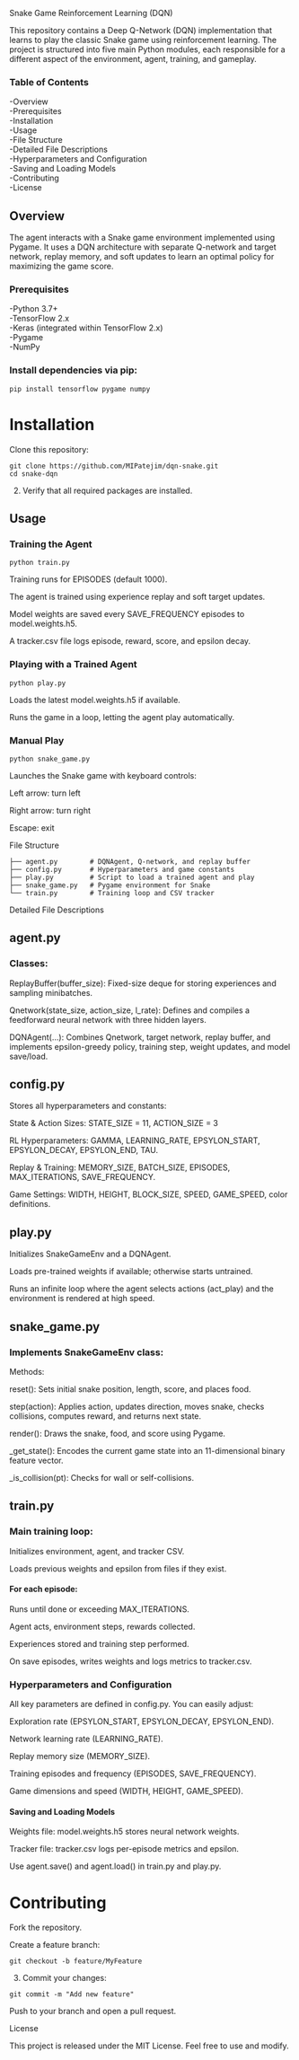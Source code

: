 Snake Game Reinforcement Learning (DQN)

This repository contains a Deep Q-Network (DQN) implementation that learns to play the classic Snake game using reinforcement learning. The project is structured into five main Python modules, each responsible for a different aspect of the environment, agent, training, and gameplay.

### Table of Contents

-Overview  
-Prerequisites  
-Installation  
-Usage  
-File Structure  
-Detailed File Descriptions  
-Hyperparameters and Configuration  
-Saving and Loading Models  
-Contributing  
-License  

## Overview

The agent interacts with a Snake game environment implemented using Pygame. It uses a DQN architecture with separate Q-network and target network, replay memory, and soft updates to learn an optimal policy for maximizing the game score.

### Prerequisites

-Python 3.7+  
-TensorFlow 2.x  
-Keras (integrated within TensorFlow 2.x)  
-Pygame  
-NumPy  

### Install dependencies via pip:  
```
pip install tensorflow pygame numpy  
```
# Installation

Clone this repository:
```
git clone https://github.com/MIPatejim/dqn-snake.git
cd snake-dqn
```

2. Verify that all required packages are installed.


## Usage

### Training the Agent

```
python train.py
```
Training runs for EPISODES (default 1000).

The agent is trained using experience replay and soft target updates.

Model weights are saved every SAVE_FREQUENCY episodes to model.weights.h5.

A tracker.csv file logs episode, reward, score, and epsilon decay.  

### Playing with a Trained Agent
```
python play.py
```
Loads the latest model.weights.h5 if available.

Runs the game in a loop, letting the agent play automatically.

### Manual Play
```
python snake_game.py
```
Launches the Snake game with keyboard controls:

Left arrow: turn left

Right arrow: turn right

Escape: exit

File Structure
```
├── agent.py        # DQNAgent, Q-network, and replay buffer
├── config.py       # Hyperparameters and game constants
├── play.py         # Script to load a trained agent and play
├── snake_game.py   # Pygame environment for Snake
└── train.py        # Training loop and CSV tracker
```
Detailed File Descriptions

## agent.py

### Classes: 

ReplayBuffer(buffer_size): Fixed-size deque for storing experiences and sampling minibatches.

Qnetwork(state_size, action_size, l_rate): Defines and compiles a feedforward neural network with three hidden layers.

DQNAgent(...): Combines Qnetwork, target network, replay buffer, and implements epsilon-greedy policy, training step, weight updates, and model save/load.

## config.py

Stores all hyperparameters and constants:

State & Action Sizes: STATE_SIZE = 11, ACTION_SIZE = 3

RL Hyperparameters: GAMMA, LEARNING_RATE, EPSYLON_START, EPSYLON_DECAY, EPSYLON_END, TAU.

Replay & Training: MEMORY_SIZE, BATCH_SIZE, EPISODES, MAX_ITERATIONS, SAVE_FREQUENCY.

Game Settings: WIDTH, HEIGHT, BLOCK_SIZE, SPEED, GAME_SPEED, color definitions.

## play.py

Initializes SnakeGameEnv and a DQNAgent.

Loads pre-trained weights if available; otherwise starts untrained.

Runs an infinite loop where the agent selects actions (act_play) and the environment is rendered at high speed.

## snake_game.py

### Implements SnakeGameEnv class:

Methods:

reset(): Sets initial snake position, length, score, and places food.

step(action): Applies action, updates direction, moves snake, checks collisions, computes reward, and returns next state.

render(): Draws the snake, food, and score using Pygame.

_get_state(): Encodes the current game state into an 11-dimensional binary feature vector.

_is_collision(pt): Checks for wall or self-collisions.

## train.py

### Main training loop:

Initializes environment, agent, and tracker CSV.

Loads previous weights and epsilon from files if they exist.

#### For each episode:

Runs until done or exceeding MAX_ITERATIONS.

Agent acts, environment steps, rewards collected.

Experiences stored and training step performed.

On save episodes, writes weights and logs metrics to tracker.csv.

### Hyperparameters and Configuration

All key parameters are defined in config.py. You can easily adjust:

Exploration rate (EPSYLON_START, EPSYLON_DECAY, EPSYLON_END).

Network learning rate (LEARNING_RATE).

Replay memory size (MEMORY_SIZE).

Training episodes and frequency (EPISODES, SAVE_FREQUENCY).

Game dimensions and speed (WIDTH, HEIGHT, GAME_SPEED).

#### Saving and Loading Models

Weights file: model.weights.h5 stores neural network weights.

Tracker file: tracker.csv logs per-episode metrics and epsilon.

Use agent.save() and agent.load() in train.py and play.py.

# Contributing

Fork the repository.

Create a feature branch:
```
git checkout -b feature/MyFeature
```


3. Commit your changes:
```
git commit -m "Add new feature"
```
Push to your branch and open a pull request.

License

This project is released under the MIT License. Feel free to use and modify.
